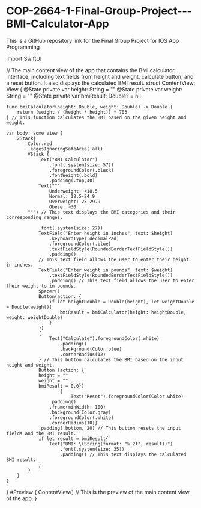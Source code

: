 # COP-2664-1-Final-Group-Project---BMI-Calculator-App
This is a GitHub repository link for the Final Group Project for IOS App Programming

import SwiftUI

// The main content view of the app that contains the BMI calculator interface, including text fields from height and weight,  calculate button, and a reset button. It also displays the calculated BMI result.
struct ContentView: View {
   @State private var height: String = ""
    @State private var weight: String = ""
    @State private var bmiResult: Double? = nil
    
    func bmiCalculator(height: Double, weight: Double) -> Double {
        return (weight / (height * height)) * 703
    } // This function calculates the BMI based on the given height and weight.
 
    var body: some View {
        ZStack{
            Color.red
            .edgesIgnoringSafeArea(.all)
            VStack {
                Text("BMI Calculator")
                    .font(.system(size: 57))
                    .foregroundColor(.black)
                    .fontWeight(.bold)
                    .padding(.top,40)
                Text("""
                    Underweight: <18.5
                    Normal: 18.5-24.9
                    Overweight: 25-29.9
                    Obese: >30
            """) // This text displays the BMI categories and their corresponding ranges.
                
                .font(.system(size: 27))
                TextField("Enter height in inches", text: $height)
                    .keyboardType(.decimalPad)
                    .foregroundColor(.blue)
                    .textFieldStyle(RoundedBorderTextFieldStyle())
                    .padding()
                // This text field allows the user to enter their height in inches.
                TextField("Enter weight in pounds", text: $weight)
                    .textFieldStyle(RoundedBorderTextFieldStyle())
                    .padding() // This text field allows the user to enter their weight to in pounds.
                Spacer()
                Button(action: {
                    if let heightDouble = Double(height), let weightDouble = Double(weight){
                        bmiResult = bmiCalculator(height: heightDouble, weight: weightDouble)
                    }
                })
                {
                    Text("Calculate").foregroundColor(.white)
                        .padding()
                        .background(Color.blue)
                        .cornerRadius(12)
                } // This button calculates the BMI based on the input height and weight.
                Button (action: {
                height = ""
                weight = ""
                bmiResult = 0.0})
                        {
                            Text("Reset").foregroundColor(Color.white)
                    .padding()
                    .frame(minWidth: 100)
                    .background(Color.gray)
                    .foregroundColor(.white)
                    .cornerRadius(10)}
                .padding(.bottom, 20) // This button resets the input fields and the BMI result.
                if let result = bmiResult{
                    Text("BMI: \(String(format: "%.2f", result))")
                        .font(.system(size: 35))
                        .padding() // This text displays the calculated BMI result.
                }
            }
        }
    }
}
#Preview {
    ContentView() // This is the preview of the main content view of the app.
}
